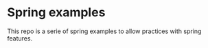 # Spring examples

This repo is a serie of spring examples to allow practices with spring features.



